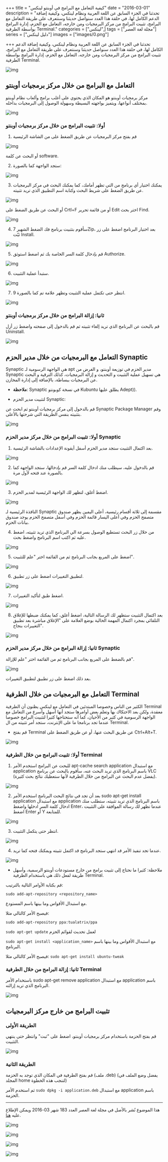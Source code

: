 +++
title = "كيفية التعامل مع البرامج في أوبنتو لينكس"
date = "2016-03-01"
description = "تحدثنا في الجزء السابق عن اللغة العربية ونظام لينكس، وكيفية إضافة الدعم الكامل لها، في حلقة هذا العدد سنواصل حديثنا وسنتعرف على طريقة التعامل مع البرامج، تثبيت البرامج من مركز البرمجيات ومن خارجه، التعامل مع الحزم، إدارة البرامج بواسطة الطرفية Terminal."
categories = ["لينكس",]
tags = ["مجلة لغة العصر"]
series = ["دليل لينكس"]
images = ["images/0.png"]

+++
تحدثنا في الجزء السابق عن اللغة العربية ونظام لينكس، وكيفية إضافة الدعم الكامل لها، في حلقة هذا العدد سنواصل حديثنا وسنتعرف على طريقة التعامل مع البرامج، تثبيت البرامج من مركز البرمجيات ومن خارجه، التعامل مع الحزم، إدارة البرامج بواسطة الطرفية Terminal.

![img](images/0.png)


## التعامل مع البرامج من خلال مركز برمجيات أوبنتو

مركز برمجيات أوبنتو هو المكان الذي يحتوي على أغلب برامج وألعاب نظام أوبنتو بمختلف أنواعها، ويتميز بواجهته البسيطة وسهولة الوصول إلى البرمجيات بداخله.

![img](images/1.png)



###  أولا: تثبيت البرامج من خلال مركز برمجيات أوبنتو

1. قم بفتح مركز البرمجيات عن طريق الضغط على من الشاشة الرئيسية

![img](images/2.png)

أو البحث عن كلمة software.



2. ستجد الواجهة كما بالصورة:

![img](images/3.png)

3. يمكنك اختيار أي برنامج من التي تظهر أمامك، كما يمكنك البحث في مركز البرمجيات عن طريق الضغط على شريط البحث وكتابة اسم التطبيق الذي تريد تثبيته.

![img](images/4.png)

أو البحث عن طريق الضغط على Crtl+F أو من قائمة تحرير Edit اختر بحث Find.

![img](images/5.png)

4. سأقوم بتثبيت برنامج فك الضغط الشهير 7Zip، بعد اختيار البرنامج اضغط على زر ثبّت Install.

![img](images/6.png)

5. قم بإدخال كلمة السر الخاصة بك ثم اضغط استوثق Authorize.

![img](images/7.png)

6. ستبدأ عملية التثبيت.

![img](images/8.png)

7. انتظر حتى تكتمل عملية التثبيت وتظهر علامة تم كما بالصورة 9.

![img](images/9.png)

### ثانيا: إزالة البرامج من خلال مركز برمجيات أوبنتو

قم بالبحث عن البرنامج الذي تريد إلغاء تثبيته ثم قم بالدخول إلى صفحته واضغط زر أزِل Uninstall.

![img](images/10.png)

 

## التعامل مع البرمجيات من خلال مدير الحزم Synaptic

Synaptic هي الواجهة الرسومية لـ apt مدير الحزم في توزيعة أوبنتو، و الغرض من Synaptic هي تسهيل عملية التثبيت و التحديث و إزالة البرمجيات، كذلك الترقية و البحث عن البرمجيات ببساطة، بالإضافة إلى إدارة المخازن.

- **ملاحظة**: Synaptic في نسخة كوبونتو Kubuntu يطلق عليها Adept)).

- لتثبيت مدير الحزم Synaptic:

قم بالدخول إلى مركز برمجيات أوبنتو ثم ابحث عن Synaptic Package Manager وقم بتثبيته بنفس الطريقة التي شرحتها بالأعلى.

![img](images/11.png)

### أولا: تثبيت البرامج من خلال مركز مدير الحزم Synaptic

1. بعد اكتمال التثبيت ستجد مدير الحزم أسفل أيقونة الإعدادات بالشاشة الرئيسية.

![img](images/12.png)

2. قم بالدخول عليه، سيطلب منك ادخال كلمة السر قم بإدخالها، ستجد الواجهة كما بالصورة عند فتحه لأول مرة.

![img](images/13.png)

3. اضغط أغلق، لتظهر لك الواجهة الرئيسية لمدير الحزم.

![img](images/14.png)

النافذة الرئيسية لـ Synaptic مقسمة إلى ثلاثة أقسام رئيسية، أعلى اليمين يظهر صندوق متصفح الحزم وفي أعلى اليسار قائمة الحزم وفي أسفل متصفح الحزم يوجد صندوق بيانات الحزم.

4. من خلال زر البحث تستطيع الوصول بسرعة الي البرنامج الذي تريد تثبيته، اضغط عليه ثم اكتب اسم البرنامج واضغط بحث.

![img](images/15.png)

5. اضغط على المربع بجانب البرنامج ثم من القائمة اختر "علم للتثبيت".

![img](images/16.png)

6. لتطبيق التغييرات اضغط على زر تطبيق.

![img](images/17.png)

7. اضغط طبق لتأكيد التغييرات.

![img](images/18.png)

8. بعد اكتمال التثبيت ستظهر لك الرسالة التالية، اضغط أغلق، كما يمكنك ضبطها للإغلاق التلقائي بمجرد اكتمال المهمة الحالية بوضع العلامة على "الإغلاق مباشرة بعد تطبيق التغييرات بنجاح".

![img](images/19.png)



### ثانيا: إزالة البرامج من خلال مركز مدير الحزم Synaptic

قم بالضغط على المربع بجانب البرنامج ثم من القائمة اختر "علم للإزالة".

![img](images/20.png)

بعد ذلك اضغط على زر تطبيق لتطبيق التغييرات.

 

## التعامل مع البرمجيات من خلال الطرفية Terminal

الكثير من الناس وخصوصا المبتدئين في التعامل مع لينكس يظنون أن الطرفية Terminal معقدة، ولكن بعد الاحتكاك بها وتعلم بعض أوامرها ستجد أنها أسهل وأسرع من التعامل مع الواجهة الرسومية في كثير من الأحيان، كما أنه ستحتاجها كثيرا لتثبيت البرامج خصوصا عندما تجد برنامجا ما على الإنترنت، ستجد أمر تثبيته من ال Terminal.

- قم بفتح Terminal عن طريق البحث عنها، أو عن طريق الضغط على Ctrl+Alt+T.

![img](images/21.png)



### أولا: تثبيت البرامج من خلال الطرفية Terminal

1. للبحث عن البرامج استخدم الأمر apt-cache search application مع استبدال application باسم البرنامج الذي تريد البحث عنه، سأقوم بالبحث عن برنامج VLC (يفضل عدم البحث عن البرامج من خلال الطرفية لأنها ستعطيك نتائج بحث كثيرة).

![img](images/22.png)

2. بعد أن تجد في نتائج البحث البرنامج استخدم الأمر sudo apt-get install application مع استبدال application باسم البرنامج الذي تريد تثبيته، ستطلب منك ادخال كلمة السر ادخلها واضغط Enter، عندما تظهر لك رسالة الموافقة على التثبيت اضغط Enter أو Y للمتابعة.

![img](images/23.png)

3. انتظر حتى يتكمل التثبيت.

![img](images/24.png)

4. عندما تجد تنفيذ الأمر قد انتهي ستجد البرنامج قد اكتمل تثبيته ويمكنك فتحه كما تريد.

![img](images/25.png)

- ملاحظة: كثيرا ما نحتاج إلى تثبيت برامج من خارج مستودعات أوبنتو الرسمية، وأسهل طريقة لفعل ذلك هي باستخدام الطرفية Terminal.

قم بكتابة الأوامر التالية بالترتيب:

`sudo add-apt-repository <repository_name>`

مع استبدال الأقواس وما بينها باسم المستودع.

فيصبح الأمر كالتالي مثلا:

`sudo add-apt-repository ppa:tualatrix/ppa`

`sudo apt-get update` لعمل تحديث لقوائم الحزم

`sudo apt-get install <application_name>` مع استبدال الأقواس وما بينها باسم البرنامج.

فيصبح الأمر كالتالي مثلا: `sudo apt-get install ubuntu-tweak`



### ثانيا: إزالة البرامج من خلال الطرفية Terminal

باستخدام الأمر sudo apt-get remove application مع استبدال application باسم البرنامج الذي تريد إزالته.

![img](images/26.png)



## تثبيت البرامج من خارج مركز البرمجيات

### الطريقة الأولى

قم بفتح الحزمة باستخدام مركز برمجيات أوبنتو، اضغط على "ثبت" وانتظر حتى ينتهي التثبيت.

![img](images/27.png)

### الطريقة الثانية

قم بفتح الطرفية في المكان الذي توجد به الحزمة (ملف .deb) (يفضل وضع الملف في المجلد home لتنجب هذه الخطوة)

ثم استخدم الأمر `sudo dpkg -i application.deb` مع استبدال application باسم الحزمة.

---

هذا الموضوع نُشر باﻷصل في مجلة لغة العصر العدد 183 شهر 03-2016 ويمكن الإطلاع عليه [هنا](https://drive.google.com/file/d/1PlVnxrTkEQg_4q1u-ozKiCx1rdsXIqvq/view?usp=sharing).

![img](images/183-4.png)

![img](images/183-5.png)

![img](images/183-6.png)

![img](images/183-7.png)

